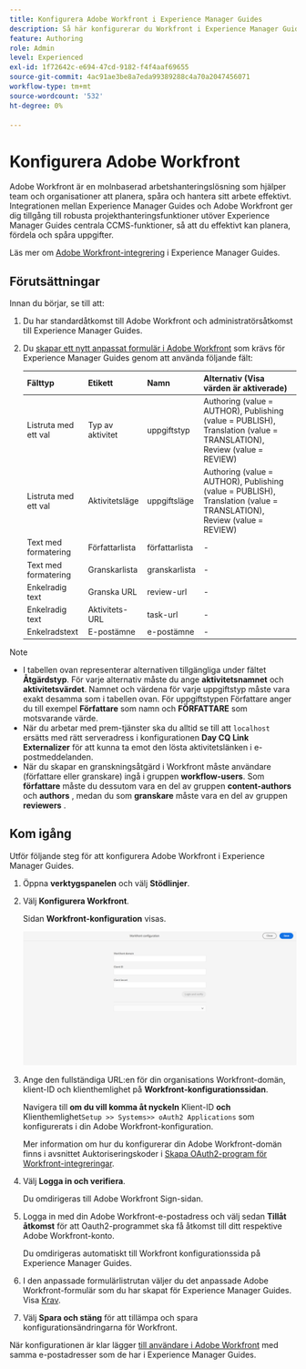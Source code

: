 ```yaml
---
title: Konfigurera Adobe Workfront i Experience Manager Guides
description: Så här konfigurerar du Workfront i Experience Manager Guides
feature: Authoring
role: Admin
level: Experienced
exl-id: 1f72642c-e694-47cd-9182-f4f4aaf69655
source-git-commit: 4ac91ae3be8a7eda99389288c4a70a2047456071
workflow-type: tm+mt
source-wordcount: '532'
ht-degree: 0%

---
```


# Konfigurera Adobe Workfront

Adobe Workfront är en molnbaserad arbetshanteringslösning som hjälper team och organisationer att planera, spåra och hantera sitt arbete effektivt. Integrationen mellan Experience Manager Guides och Adobe Workfront ger dig tillgång till robusta projekthanteringsfunktioner utöver Experience Manager Guides centrala CCMS-funktioner, så att du effektivt kan planera, fördela och spåra uppgifter.

Läs mer om [Adobe Workfront-integrering](../user-guide/workfront-integration.md) i Experience Manager Guides.

## Förutsättningar

Innan du börjar, se till att:

1. Du har standardåtkomst till Adobe Workfront och administratörsåtkomst till Experience Manager Guides.
2. Du [skapar ett nytt anpassat formulär i Adobe Workfront](https://experienceleague.adobe.com/sv/docs/workfront/using/administration-and-setup/customize/custom-forms/design-a-form/design-a-form) som krävs för Experience Manager Guides genom att använda följande fält:

   | Fälttyp | Etikett | Namn | Alternativ (Visa värden är aktiverade) |
   |------------|------|------|-------------------------------|
   | Listruta med ett val | Typ av aktivitet | uppgiftstyp | Authoring (value = AUTHOR), Publishing (value = PUBLISH), Translation (value = TRANSLATION), Review (value = REVIEW) |
   | Listruta med ett val | Aktivitetsläge | uppgiftsläge | Authoring (value = AUTHOR), Publishing (value = PUBLISH), Translation (value = TRANSLATION), Review (value = REVIEW) |
   | Text med formatering | Författarlista | författarlista | - |
   | Text med formatering | Granskarlista | granskarlista | - |
   | Enkelradig text | Granska URL | review-url | - |
   | Enkelradig text | Aktivitets-URL | task-url | - |
   | Enkelradstext | E-postämne | e-postämne | - |

>[!NOTE]
>
> * I tabellen ovan representerar alternativen tillgängliga under fältet **Åtgärdstyp**. För varje alternativ måste du ange **aktivitetsnamnet** och **aktivitetsvärdet**. Namnet och värdena för varje uppgiftstyp måste vara exakt desamma som i tabellen ovan. För uppgiftstypen Författare anger du till exempel **Författare** som namn och **FÖRFATTARE** som motsvarande värde.
> * När du arbetar med prem-tjänster ska du alltid se till att `localhost` ersätts med rätt serveradress i konfigurationen **Day CQ Link Externalizer** för att kunna ta emot den lösta aktivitetslänken i e-postmeddelanden.
> * När du skapar en granskningsåtgärd i Workfront måste användare (författare eller granskare) ingå i gruppen **workflow-users**. Som **författare** måste du dessutom vara en del av gruppen **content-authors** och **authors** , medan du som **granskare** måste vara en del av gruppen **reviewers** .


## Kom igång

Utför följande steg för att konfigurera Adobe Workfront i Experience Manager Guides.

1. Öppna **verktygspanelen** och välj **Stödlinjer**.
2. Välj **Konfigurera Workfront**.

   Sidan **Workfront-konfiguration** visas.

   ![](assets/configure-workfront-page.png)

3. Ange den fullständiga URL:en för din organisations Workfront-domän, klient-ID och klienthemlighet på **Workfront-konfigurationssidan**.

   Navigera till **om du vill komma åt nyckeln** Klient-ID **och** Klienthemlighet`Setup >> Systems>> oAuth2 Applications` som konfigurerats i din Adobe Workfront-konfiguration.

   Mer information om hur du konfigurerar din Adobe Workfront-domän finns i avsnittet Auktoriseringskoder i [Skapa OAuth2-program för Workfront-integreringar](https://experienceleague.adobe.com/sv/docs/workfront/using/administration-and-setup/configure-integrations/create-oauth-application#create-an-oauth2-application-using-user-credentials-authorization-code-flow).

4. Välj **Logga in och verifiera**.

   Du omdirigeras till Adobe Workfront Sign-sidan.
5. Logga in med din Adobe Workfront-e-postadress och välj sedan **Tillåt åtkomst** för att Oauth2-programmet ska få åtkomst till ditt respektive Adobe Workfront-konto.

   Du omdirigeras automatiskt till Workfront konfigurationssida på Experience Manager Guides.

6. I den anpassade formulärlistrutan väljer du det anpassade Adobe Workfront-formulär som du har skapat för Experience Manager Guides. Visa [Krav](#prerequisites).
7. Välj **Spara och stäng** för att tillämpa och spara konfigurationsändringarna för Workfront.

När konfigurationen är klar lägger [till användare i Adobe Workfront](https://experienceleague.adobe.com/sv/docs/workfront/using/administration-and-setup/add-users/create-manage-users/add-users) med samma e-postadresser som de har i Experience Manager Guides.
